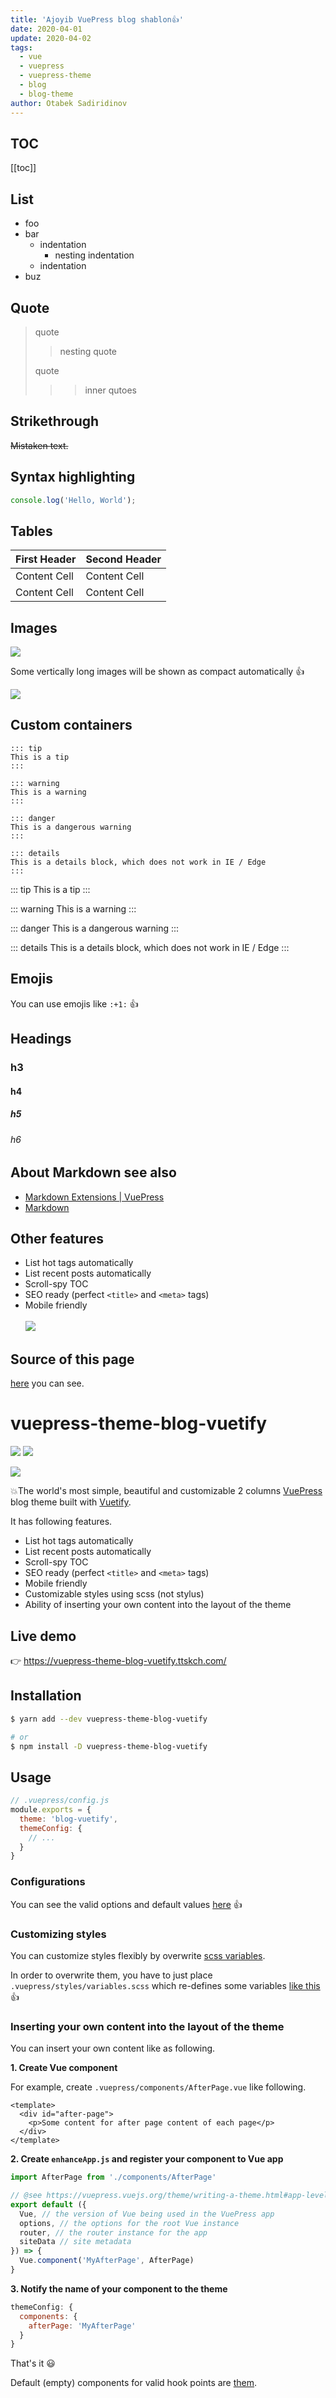```yaml
---
title: 'Ajoyib VuePress blog shablon👍'
date: 2020-04-01
update: 2020-04-02
tags:
  - vue
  - vuepress
  - vuepress-theme
  - blog
  - blog-theme
author: Otabek Sadiridinov
---
```


## TOC

[[toc]]

## List

* foo
* bar
    * indentation
        * nesting indentation
    * indentation
* buz

<!-- more -->

## Quote

> quote
>
> > nesting quote
>
> quote
> > > inner qutoes

## Strikethrough

~~Mistaken text.~~

## Syntax highlighting

```js
console.log('Hello, World');
```

## Tables

| First Header  | Second Header |
| --- | --- |
| Content Cell  | Content Cell |
| Content Cell  | Content Cell |

## Images

![](https://tva1.sinaimg.cn/large/007S8ZIlgy1ge9x5zmkxaj32bc0rsmyp.jpg)

Some vertically long images will be shown as compact automatically :+1:

![](https://tva1.sinaimg.cn/large/007S8ZIlgy1gee81rcg9hj30jc0zck3a.jpg)

## Custom containers

```
::: tip
This is a tip
:::

::: warning
This is a warning
:::

::: danger
This is a dangerous warning
:::

::: details
This is a details block, which does not work in IE / Edge
:::
```

::: tip
This is a tip
:::

::: warning
This is a warning
:::

::: danger
This is a dangerous warning
:::

::: details
This is a details block, which does not work in IE / Edge
:::

## Emojis

You can use emojis like `:+1:` :+1:

## Headings

### h3

#### h4

##### h5

###### h6

## About Markdown see also

* [Markdown Extensions | VuePress](https://vuepress.vuejs.org/guide/markdown.html)
* [Markdown](http://daringfireball.net/projects/markdown/syntax)

## Other features

* List hot tags automatically
* List recent posts automatically
* Scroll-spy TOC
* SEO ready (perfect `<title>` and `<meta>` tags)
* Mobile friendly<br><br>![](https://tva1.sinaimg.cn/large/007S8ZIlgy1gecog579w8j30u01szn1c.jpg)

## Source of this page

[here](https://github.com/ttskch/vuepress-theme-blog-vuetify/blob/master/example/blog/_posts/post1.md) you can see.

# vuepress-theme-blog-vuetify

[![](https://img.shields.io/npm/v/vuepress-theme-blog-vuetify?style=flat-square)](https://www.npmjs.com/package/vuepress-theme-blog-vuetify)
[![](https://img.shields.io/npm/dm/vuepress-theme-blog-vuetify?style=flat-square)](https://www.npmjs.com/package/vuepress-theme-blog-vuetify)

![](https://user-images.githubusercontent.com/4360663/80946098-43781280-8e28-11ea-8e50-667344f9f959.png)

💥The world's most simple, beautiful and customizable 2 columns [VuePress](https://vuepress.vuejs.org/) blog theme built with [Vuetify](https://vuetifyjs.com).

It has following features.

* List hot tags automatically
* List recent posts automatically
* Scroll-spy TOC
* SEO ready (perfect `<title>` and `<meta>` tags)
* Mobile friendly
* Customizable styles using scss (not stylus)
* Ability of inserting your own content into the layout of the theme

## Live demo

👉 <https://vuepress-theme-blog-vuetify.ttskch.com/>

## Installation

```bash
$ yarn add --dev vuepress-theme-blog-vuetify

# or
$ npm install -D vuepress-theme-blog-vuetify
```

## Usage

```js
// .vuepress/config.js
module.exports = {
  theme: 'blog-vuetify',
  themeConfig: {
    // ...
  }
}
```

### Configurations

You can see the valid options and default values [here](https://github.com/ttskch/vuepress-theme-blog-vuetify/blob/master/index.js#L14) 👍

### Customizing styles

You can customize styles flexibly by overwrite [scss variables](https://github.com/ttskch/vuepress-theme-blog-vuetify/blob/master/styles/_variables.scss).

In order to overwrite them, you have to just place `.vuepress/styles/variables.scss` which re-defines some variables [like this](https://github.com/ttskch/vuepress-theme-blog-vuetify/blob/master/example/blog/.vuepress/styles/variables.scss) 👍 

### Inserting your own content into the layout of the theme

You can insert your own content like as following.

**1. Create Vue component**

For example, create `.vuepress/components/AfterPage.vue` like following.

```vue
<template>
  <div id="after-page">
    <p>Some content for after page content of each page</p>
  </div>
</template>
```

**2. Create `enhanceApp.js` and register your component to Vue app**

```js
import AfterPage from './components/AfterPage'

// @see https://vuepress.vuejs.org/theme/writing-a-theme.html#app-level-enhancements
export default ({
  Vue, // the version of Vue being used in the VuePress app
  options, // the options for the root Vue instance
  router, // the router instance for the app
  siteData // site metadata
}) => {
  Vue.component('MyAfterPage', AfterPage)
}
```

**3. Notify the name of your component to the theme**

```js
themeConfig: {
  components: {
    afterPage: 'MyAfterPage'
  }
}
```

That's it 😃

Default (empty) components for valid hook points are [them](https://github.com/ttskch/vuepress-theme-blog-vuetify/tree/master/components/extensions).




